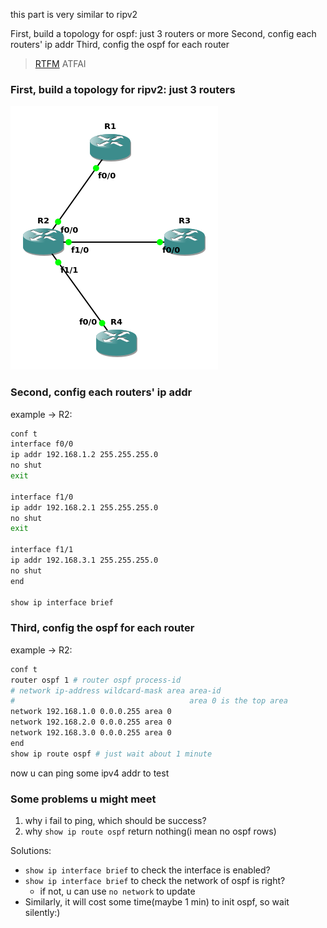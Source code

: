 this part is very similar to ripv2

First, build a topology for ospf: just 3 routers or more
Second, config each routers' ip addr
Third, config the ospf for each router

> [RTFM](https://www.cisco.com/c/en/us/td/docs/ios-xml/ios/iproute_ospf/configuration/xe-16/iro-xe-16-book/iro-cfg.html) ATFAI


### First, build a topology for ripv2: just 3 routers
![ospf-topology](./pics/ospf-topology.png)

### Second, config each routers' ip addr

example -> R2:
```bash
conf t
interface f0/0
ip addr 192.168.1.2 255.255.255.0
no shut
exit

interface f1/0
ip addr 192.168.2.1 255.255.255.0
no shut
exit

interface f1/1
ip addr 192.168.3.1 255.255.255.0
no shut
end

show ip interface brief
```

### Third, config the ospf for each router
example -> R2:
```bash
conf t
router ospf 1 # router ospf process-id
# network ip-address wildcard-mask area area-id
#                                       area 0 is the top area
network 192.168.1.0 0.0.0.255 area 0
network 192.168.2.0 0.0.0.255 area 0
network 192.168.3.0 0.0.0.255 area 0
end
show ip route ospf # just wait about 1 minute
```

now u can ping some ipv4 addr to test

### Some problems u might meet
1. why i fail to ping, which should be success?
2. why `show ip route ospf` return nothing(i mean no ospf rows)

Solutions:
- `show ip interface brief` to check the interface is enabled?
- `show ip interface brief` to check the network of ospf is right?
  - if not, u can use `no network` to update
- Similarly, it will cost some time(maybe 1 min) to init ospf, so wait silently:)
